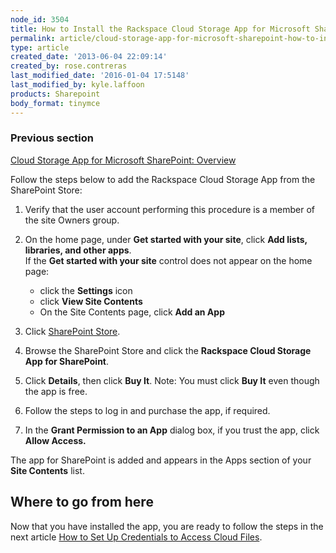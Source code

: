 ```yaml
---
node_id: 3504
title: How to Install the Rackspace Cloud Storage App for Microsoft SharePoint
permalink: article/cloud-storage-app-for-microsoft-sharepoint-how-to-install
type: article
created_date: '2013-06-04 22:09:14'
created_by: rose.contreras
last_modified_date: '2016-01-04 17:5148'
last_modified_by: kyle.laffoon
products: Sharepoint
body_format: tinymce
---
```


### Previous section

[Cloud Storage App for Microsoft SharePoint:
Overview](https://www.rackspace.com/knowledge_center/article/cloud-storage-app-for-microsoft-sharepoint-overview)

Follow the steps below to add the Rackspace Cloud Storage App from the
SharePoint Store:

 

1.  Verify that the user account performing this procedure is a member
    of the site Owners group.
2.  On the home page, under **Get started with your site**, click **Add
    lists, libraries, and other apps**.\
     If the **Get started with your site** control does not appear on
    the home page:
    -   click the **Settings** icon
    -   click **View Site Contents**
    -   On the Site Contents page, click **Add an App**

3.  Click [SharePoint
    Store](http://office.microsoft.com/en-us/store/rackspace-cloud-storage-app-for-microsoft-sharepoint-WA104094200.aspx?redir=0).
4.  Browse the SharePoint Store and click the **Rackspace Cloud Storage
    App for SharePoint**.
5.  Click **Details**, then click **Buy It**. Note: You must click **Buy
    It** even though the app is free.
6.  Follow the steps to log in and purchase the app, if required.
7.  In the **Grant Permission to an App** dialog box, if you trust the
    app, click **Allow Access.**

The app for SharePoint is added and appears in the Apps section of your
**Site Contents** list.

 

Where to go from here
---------------------

Now that you have installed the app, you are ready to follow the steps
in the next article [How to Set Up Credentials to Access Cloud
Files](http://www.rackspace.com/knowledge_center/article/cloud-storage-app-for-microsoft-sharepoint-how-to-set-up-credentials-to-access-cloud-files).

